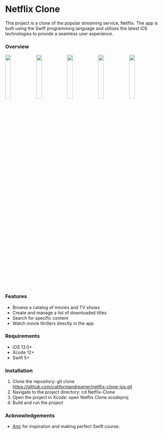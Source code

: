 # Netflix Clone

This project is a clone of the popular streaming service, Netflix. The app is built using the Swift programming language and utilizes the latest iOS technologies to provide a seamless user experience.

### Overview

<div>
  <img src="https://user-images.githubusercontent.com/67259677/214944472-06355d34-9b85-4622-98e8-63383ebc8569.PNG" width="19%" />
  <img src="https://user-images.githubusercontent.com/67259677/214944491-1fcd13ba-a3b3-4867-bde9-0a4913d8690c.PNG" width="19%" />
  <img src="https://user-images.githubusercontent.com/67259677/214944504-5a2f96f9-1b1a-41c7-bf52-92ca176b13da.PNG" width="19%" />
  <img src="https://user-images.githubusercontent.com/67259677/214944515-c4b2f57b-4d47-44cd-a18d-716f347ab981.PNG" width="19%" />
  <img src="https://user-images.githubusercontent.com/67259677/214944523-ab1e2905-df62-4378-aaa4-e6394963e5fc.PNG" width="19%" />
</div>

### Features

* Browse a catalog of movies and TV shows
* Create and manage a list of downloaded titles
* Search for specific content
* Watch movie thrillers directly in the app

### Requirements

* iOS 13.0+
* Xcode 12+
* Swift 5+

### Installation

1. Clone the repository: git clone https://github.com/californiandreamer/netflix-clone-ios.git
2. Navigate to the project directory: cd Netflix-Clone
3. Open the project in Xcode: open Netflix Clone.xcodeproj
4. Build and run the project

### Acknowledgements

* [Amr](https://www.youtube.com/@Amrhossam96/featured) for inspiration and making perfect Swift course.
